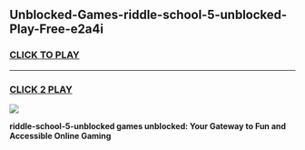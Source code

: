 
## Unblocked-Games-riddle-school-5-unblocked-Play-Free-e2a4i
<h3>
<a href="https://premium76.site?title=riddle-school-5-unblocked&ref=18A1">CLICK TO PLAY</a></h3>
<hr>

<h3>
<a href="https://premium76.site?title=riddle-school-5-unblocked&ref=18A1">CLICK 2 PLAY</a>
  
</h3>

<a href="https://premium76.site?title=riddle-school-5-unblocked&ref=18A1"><img src="https://clearcache.store/games.png"></a>


**riddle-school-5-unblocked games unblocked: Your Gateway to Fun and Accessible Online Gaming**
